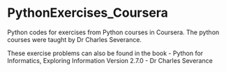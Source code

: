 # PythonExercises_Coursera
Python codes for exercises from Python courses in Coursera. The python courses were taught by Dr Charles Severance.

These exercise problems can also be found in the book - Python for Informatics, Exploring Information Version 2.7.0 - Dr Charles Severance
